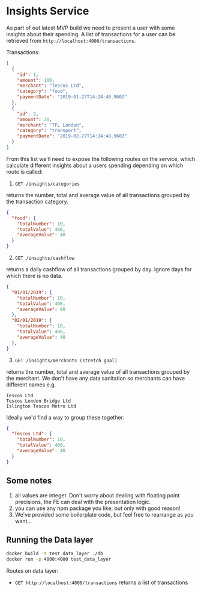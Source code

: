 # Insights Service

As part of out latest MVP build we need to present a user with some insights about their spending. A list of transactions for a user can be retrieved from `http://localhost:4000/transactions`.

Transactions:

```json
[
  {
    "id": 1,
    "amount": 100,
    "merchant": "Tescos Ltd",
    "category": "food",
    "paymentDate": "2019-01-27T14:24:48.960Z"
  },
  {
    "id": 2,
    "amount": 20,
    "merchant": "TFL London",
    "category": "transport",
    "paymentDate": "2019-02-27T14:24:48.960Z"
  }
]
```

From this list we'll need to expose the following routes on the service, which calculate different insights about a users spending depending on which route is called:

1. `GET /insights/categories`

returns the number, total and average value of all transactions grouped by the transaction category.

```json
{
  "food": {
    "totalNumber": 10,
    "totalValue": 400,
    "averageValue": 40
  }
}
```

2. `GET /insights/cashflow`

returns a daily cashflow of all transactions grouped by day. Ignore days for which there is no data.

```json
{
  "01/01/2019": {
    "totalNumber": 10,
    "totalValue": 400,
    "averageValue": 40
  },
  "02/01/2019": {
    "totalNumber": 10,
    "totalValue": 400,
    "averageValue": 40
  },
}
```

3. `GET /insights/merchants (stretch goal)`

returns the number, total and average value of all transactions grouped by the merchant. We don't have any data sanitation so merchants can have different names e.g.

```text
Tescos Ltd
Tescos London Bridge Ltd
Islington Tescos Metro Ltd
```

Ideally we'd find a way to group these together:

```json
{
  "Tescos Ltd": {
    "totalNumber": 10,
    "totalValue": 400,
    "averageValue": 40
  }
}
```

## Some notes

1. all values are integer. Don't worry about dealing with floating point precisions, the FE can deal with the presentation logic.
2. you can use any npm package you like, but only with good reason!
3. We've provided some boilerplate code, but feel free to rearrange as you want...

## Running the Data layer

```bash
docker build -t test_data_layer ./db
docker run -p 4000:4000 test_data_layer
```

Routes on data layer:

- `GET http://localhost:4000/transactions` returns a list of transactions